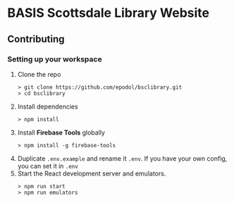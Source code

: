 # BASIS Scottsdale Library Website

## Contributing

### Setting up your workspace

1. Clone the repo
   ```
   > git clone https://github.com/epodol/bsclibrary.git
   > cd bsclibrary
   ```
1. Install dependencies
   ```
   > npm install
   ```
1. Install **Firebase Tools** globally
   ```
   > npm install -g firebase-tools
   ```
1. Duplicate `.env.example` and rename it `.env`. If you have your own config, you can set it in `.env`
1. Start the React development server and emulators.
   ```
   > npm run start
   > npm run emulators
   ```
